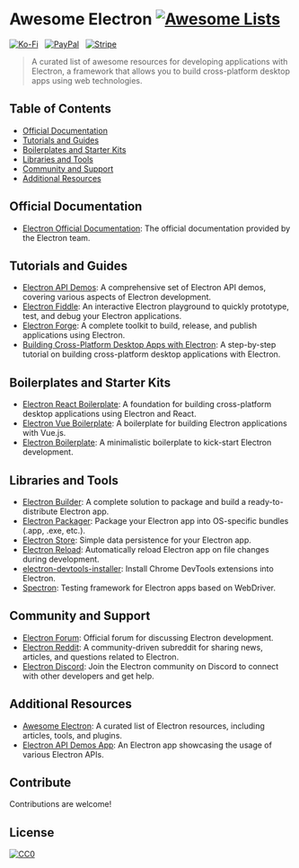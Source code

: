 # Awesome Electron [![Awesome Lists](https://srv-cdn.himpfen.io/badges/awesome-lists/awesomelists-flat.svg)](https://github.com/brandonhimpfen/awesome)

[![Ko-Fi](https://srv-cdn.himpfen.io/badges/kofi/kofi-flat.svg)](https://tinyurl.com/d4xnrptz) &nbsp; [![PayPal](https://srv-cdn.himpfen.io/badges/paypal/paypal-flat.svg)](https://tinyurl.com/mr22naua) &nbsp; [![Stripe](https://srv-cdn.himpfen.io/badges/stripe/stripe-flat.svg)](https://tinyurl.com/e8ymxdw3)

> A curated list of awesome resources for developing applications with Electron, a framework that allows you to build cross-platform desktop apps using web technologies.

## Table of Contents
- [Official Documentation](#official-documentation)
- [Tutorials and Guides](#tutorials-and-guides)
- [Boilerplates and Starter Kits](#boilerplates-and-starter-kits)
- [Libraries and Tools](#libraries-and-tools)
- [Community and Support](#community-and-support)
- [Additional Resources](#additional-resources)

## Official Documentation

- [Electron Official Documentation](https://www.electronjs.org/docs): The official documentation provided by the Electron team.

## Tutorials and Guides

- [Electron API Demos](https://github.com/electron/electron-api-demos): A comprehensive set of Electron API demos, covering various aspects of Electron development.
- [Electron Fiddle](https://github.com/electron/fiddle): An interactive Electron playground to quickly prototype, test, and debug your Electron applications.
- [Electron Forge](https://www.electronforge.io/): A complete toolkit to build, release, and publish applications using Electron.
- [Building Cross-Platform Desktop Apps with Electron](https://www.tutorialspoint.com/electron/index.htm): A step-by-step tutorial on building cross-platform desktop applications with Electron.

## Boilerplates and Starter Kits

- [Electron React Boilerplate](https://github.com/electron-react-boilerplate/electron-react-boilerplate): A foundation for building cross-platform desktop applications using Electron and React.
- [Electron Vue Boilerplate](https://github.com/SimulatedGREG/electron-vue): A boilerplate for building Electron applications with Vue.js.
- [Electron Boilerplate](https://github.com/szwacz/electron-boilerplate): A minimalistic boilerplate to kick-start Electron development.

## Libraries and Tools

- [Electron Builder](https://www.electron.build/): A complete solution to package and build a ready-to-distribute Electron app.
- [Electron Packager](https://github.com/electron/electron-packager): Package your Electron app into OS-specific bundles (.app, .exe, etc.).
- [Electron Store](https://github.com/sindresorhus/electron-store): Simple data persistence for your Electron app.
- [Electron Reload](https://github.com/sindresorhus/electron-reload): Automatically reload Electron app on file changes during development.
- [electron-devtools-installer](https://github.com/MarshallOfSound/electron-devtools-installer): Install Chrome DevTools extensions into Electron.
- [Spectron](https://www.electronjs.org/spectron): Testing framework for Electron apps based on WebDriver.

## Community and Support

- [Electron Forum](https://discuss.atom.io/c/electron): Official forum for discussing Electron development.
- [Electron Reddit](https://www.reddit.com/r/electronjs/): A community-driven subreddit for sharing news, articles, and questions related to Electron.
- [Electron Discord](https://discord.com/invite/electron): Join the Electron community on Discord to connect with other developers and get help.

## Additional Resources

- [Awesome Electron](https://github.com/sindresorhus/awesome-electron): A curated list of Electron resources, including articles, tools, and plugins.
- [Electron API Demos App](https://github.com/hokein/electron-sample-apps/tree/master/api/demos): An Electron app showcasing the usage of various Electron APIs.

## Contribute

Contributions are welcome!

## License

[![CC0](https://mirrors.creativecommons.org/presskit/buttons/88x31/svg/by-sa.svg)](http://creativecommons.org/licenses/by-sa/4.0/)
